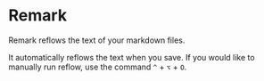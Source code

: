 # Remark

Remark reflows the text of your markdown files.

It automatically reflows the text when you save. If you would like to
manually run reflow, use the command `^` + `⌥` + `O`.

